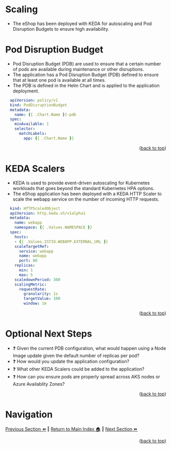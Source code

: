 Scaling
=============
* The eShop has been deployed with KEDA for autoscaling and Pod Disruption Budgets to ensure high availability.

# Pod Disruption Budget
* Pod Disruption Budget (PDB) are used to ensure that a certain number of pods are available during maintenance or other disruptions.
* The application has a Pod Disruption Budget (PDB) defined to ensure that at least one pod is available at all times.
* The PDB is defined in the Helm Chart and is applied to the application deployment.
```yaml
  apiVersion: policy/v1
  kind: PodDisruptionBudget
  metadata:
    name: {{ .Chart.Name }}-pdb
  spec:
    minAvailable: 1
    selector:
      matchLabels:
        app: {{ .Chart.Name }}
```
<p align="right">(<a href="#scaling">back to top</a>)</p>

# KEDA Scalers
* KEDA is used to provide event-driven autoscaling for Kubernetes workloads that goes beyond the standard Kubernetes HPA options.
* The eShop application has been deployed with a KEDA HTTP Scaler to scale the webapp service on the number of incoming HTTP requests.
```yaml
  kind: HTTPScaledObject
  apiVersion: http.keda.sh/v1alpha1
  metadata:
    name: webapp
    namespace: {{ .Values.NAMESPACE }}
  spec:
    hosts:
    - {{ .Values.ISTIO.WEBAPP.EXTERNAL_URL }}
    scaleTargetRef:
      service: webapp
      name: webapp       
      port: 80
    replicas:
      min: 1
      max: 5
    scaledownPeriod: 300
    scalingMetric:
      requestRate:
        granularity: 1s
        targetValue: 100
        window: 1m      
```
<p align="right">(<a href="#scaling">back to top</a>)</p>

# Optional Next Steps
* :question: Given the current PDB configuration, what would happen using a Node Image update given the default number of replicas per pod?
* :question: How would you update the application configuration?
* :question: What other KEDA Scalers could be added to the application?
* :question: How can you ensure pods are properly spread across AKS nodes or Azure Availablity Zones? 
  <!-- * :+1: _Hint: Pod Topology Spread Constraints_ -->
<p align="right">(<a href="#scaling">back to top</a>)</p>

# Navigation
[Previous Section ⏪](./testing.md) ‖ [Return to Main Index 🏠](../README.md) ‖ [Next Section ⏩](./cost-management.md)
<p align="right">(<a href="#scaling">back to top</a>)</p>